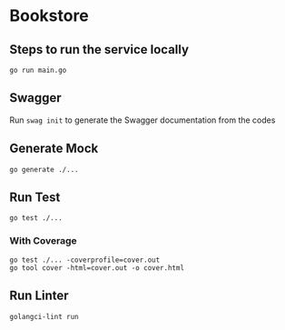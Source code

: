 # Bookstore

## Steps to run the service locally
`go run main.go`

## Swagger
Run `swag init` to generate the Swagger documentation from the codes

## Generate Mock
`go generate ./...`

## Run Test
`go test ./...`
### With Coverage
```
go test ./... -coverprofile=cover.out
go tool cover -html=cover.out -o cover.html
```

## Run Linter
`golangci-lint run`